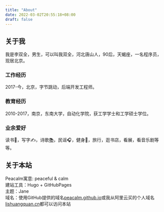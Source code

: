 ```yaml
---
title: "About"
date: 2022-03-02T20:55:18+08:00
draft: false
---
```


## 关于我
我是李双全，男生，可以叫我双全，河北唐山人，90后，天蝎座，一名程序员，现居北京。  

### 工作经历
2017-今，北京，字节跳动，后端开发工程师。

### 教育经历
2010-2017，南京，东南大学，自动化学院，获工学学士和工学硕士学位。

### 业余爱好
读书📖，写字✍，诗歌[📚️](https://muyesq.cn)，民谣🎧，健身💪，旅行，逛书店，看展，看音乐剧等等。

## 关于本站
Peacalm寓意: peaceful & calm  
建站工具：Hugo + GitHubPages  
主题：Jane  
域名：使用GitHub提供的域名[peacalm.github.io](https://peacalm.github.io)或我从阿里云买的个人域名[lishuangquan.cn](https://lishuangquan.cn)都可以访问本站